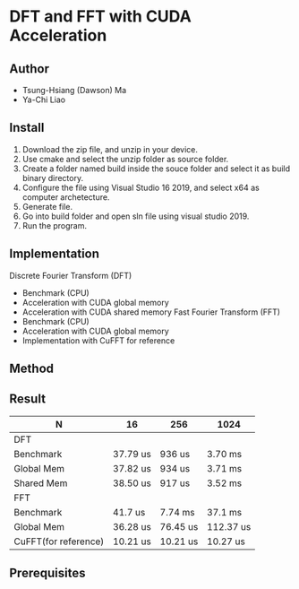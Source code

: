 # DFT and FFT with CUDA Acceleration


## Author
- Tsung-Hsiang (Dawson) Ma
- Ya-Chi Liao

## Install
1. Download the zip file, and unzip in your device.
2. Use cmake and select the unzip folder as source folder.
3. Create a folder named build inside the souce folder and select it as build binary directory.
4. Configure the file using Visual Studio 16 2019, and select x64 as computer archetecture.
5. Generate file.
6. Go into build folder and open sln file using visual studio 2019.
7. Run the program.

## Implementation
Discrete Fourier Transform (DFT)
- Benchmark (CPU)
- Acceleration with CUDA global memory
- Acceleration with CUDA shared memory
Fast Fourier Transform (FFT)
- Benchmark (CPU)
- Acceleration with CUDA global memory
- Implementation with CuFFT for reference

## Method


## Result
| N                    | 16       | 256      | 1024      |
|----------------------|----------|----------|-----------|
| DFT                  |          |          |           |
| Benchmark            | 37.79 us | 936 us   | 3.70 ms   |
| Global Mem           | 37.82 us | 934 us   | 3.71 ms   |
| Shared Mem           | 38.50 us | 917 us   | 3.52 ms   |
| FFT                  |          |          |           |
| Benchmark            | 41.7 us  | 7.74 ms  | 37.1 ms   |
| Global Mem           | 36.28 us | 76.45 us | 112.37 us |
| CuFFT(for reference) | 10.21 us | 10.21 us | 10.27 us  |

## Prerequisites

